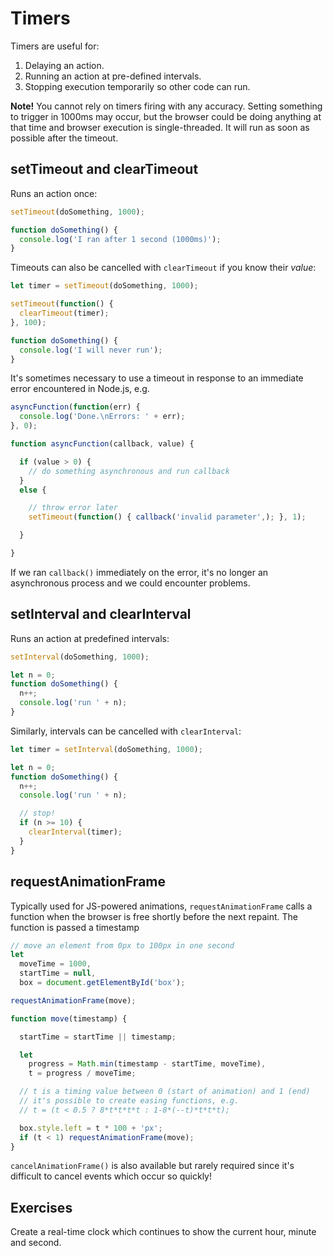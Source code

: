 # Timers
Timers are useful for:

1. Delaying an action.
1. Running an action at pre-defined intervals.
1. Stopping execution temporarily so other code can run.

**Note!** You cannot rely on timers firing with any accuracy. Setting something to trigger in 1000ms may occur, but the browser could be doing anything at that time and browser execution is single-threaded. It will run as soon as possible after the timeout.

## setTimeout and clearTimeout
Runs an action once:

```javascript
setTimeout(doSomething, 1000);

function doSomething() {
  console.log('I ran after 1 second (1000ms)');
}
```

Timeouts can also be cancelled with `clearTimeout` if you know their *value*:

```javascript
let timer = setTimeout(doSomething, 1000);

setTimeout(function() {
  clearTimeout(timer);
}, 100);

function doSomething() {
  console.log('I will never run');
}
```

It's sometimes necessary to use a timeout in response to an immediate error encountered in Node.js, e.g.

```javascript
asyncFunction(function(err) {
  console.log('Done.\nErrors: ' + err);
}, 0);

function asyncFunction(callback, value) {

  if (value > 0) {
    // do something asynchronous and run callback
  }
  else {

    // throw error later
    setTimeout(function() { callback('invalid parameter',); }, 1);

  }

}

```

If we ran `callback()` immediately on the error, it's no longer an asynchronous process and we could encounter problems.


## setInterval and clearInterval
Runs an action at predefined intervals:

```javascript
setInterval(doSomething, 1000);

let n = 0;
function doSomething() {
  n++;
  console.log('run ' + n);
}
```

Similarly, intervals can be cancelled with `clearInterval`:

```javascript
let timer = setInterval(doSomething, 1000);

let n = 0;
function doSomething() {
  n++;
  console.log('run ' + n);

  // stop!
  if (n >= 10) {
    clearInterval(timer);
  }
}
```


## requestAnimationFrame
Typically used for JS-powered animations, `requestAnimationFrame` calls a function when the browser is free shortly before the next repaint. The function is passed a timestamp

```javascript
// move an element from 0px to 100px in one second
let
  moveTime = 1000,
  startTime = null,
  box = document.getElementById('box');

requestAnimationFrame(move);

function move(timestamp) {

  startTime = startTime || timestamp;

  let
  	progress = Math.min(timestamp - startTime, moveTime),
    t = progress / moveTime;

  // t is a timing value between 0 (start of animation) and 1 (end)
  // it's possible to create easing functions, e.g.
  // t = (t < 0.5 ? 8*t*t*t*t : 1-8*(--t)*t*t*t);

  box.style.left = t * 100 + 'px';
  if (t < 1) requestAnimationFrame(move);
}

```

`cancelAnimationFrame()` is also available but rarely required since it's difficult to cancel events which occur so quickly!


## Exercises
Create a real-time clock which continues to show the current hour, minute and second.
